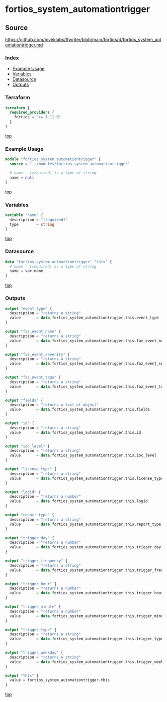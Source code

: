 # fortios_system_automationtrigger

## Source

https://github.com/niveklabs/tfwriter/blob/main/fortios/d/fortios_system_automationtrigger.md

### Index

- [Example Usage](#example-usage)
- [Variables](#variables)
- [Datasource](#datasource)
- [Outputs](#outputs)

### Terraform

```terraform
terraform {
  required_providers {
    fortios = ">= 1.11.0"
  }
}
```

[top](#index)

### Example Usage

```terraform
module "fortios_system_automationtrigger" {
  source = "../modules/fortios_system_automationtrigger"

  # name - (required) is a type of string
  name = null
}
```

[top](#index)

### Variables

```terraform
variable "name" {
  description = "(required)"
  type        = string
}
```

[top](#index)

### Datasource

```terraform
data "fortios_system_automationtrigger" "this" {
  # name - (required) is a type of string
  name = var.name
}
```

[top](#index)

### Outputs

```terraform
output "event_type" {
  description = "returns a string"
  value       = data.fortios_system_automationtrigger.this.event_type
}

output "faz_event_name" {
  description = "returns a string"
  value       = data.fortios_system_automationtrigger.this.faz_event_name
}

output "faz_event_severity" {
  description = "returns a string"
  value       = data.fortios_system_automationtrigger.this.faz_event_severity
}

output "faz_event_tags" {
  description = "returns a string"
  value       = data.fortios_system_automationtrigger.this.faz_event_tags
}

output "fields" {
  description = "returns a list of object"
  value       = data.fortios_system_automationtrigger.this.fields
}

output "id" {
  description = "returns a string"
  value       = data.fortios_system_automationtrigger.this.id
}

output "ioc_level" {
  description = "returns a string"
  value       = data.fortios_system_automationtrigger.this.ioc_level
}

output "license_type" {
  description = "returns a string"
  value       = data.fortios_system_automationtrigger.this.license_type
}

output "logid" {
  description = "returns a number"
  value       = data.fortios_system_automationtrigger.this.logid
}

output "report_type" {
  description = "returns a string"
  value       = data.fortios_system_automationtrigger.this.report_type
}

output "trigger_day" {
  description = "returns a number"
  value       = data.fortios_system_automationtrigger.this.trigger_day
}

output "trigger_frequency" {
  description = "returns a string"
  value       = data.fortios_system_automationtrigger.this.trigger_frequency
}

output "trigger_hour" {
  description = "returns a number"
  value       = data.fortios_system_automationtrigger.this.trigger_hour
}

output "trigger_minute" {
  description = "returns a number"
  value       = data.fortios_system_automationtrigger.this.trigger_minute
}

output "trigger_type" {
  description = "returns a string"
  value       = data.fortios_system_automationtrigger.this.trigger_type
}

output "trigger_weekday" {
  description = "returns a string"
  value       = data.fortios_system_automationtrigger.this.trigger_weekday
}

output "this" {
  value = fortios_system_automationtrigger.this
}
```

[top](#index)